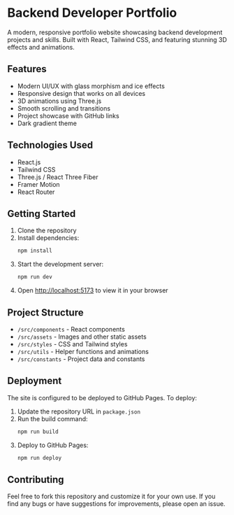 # Backend Developer Portfolio

A modern, responsive portfolio website showcasing backend development projects and skills. Built with React, Tailwind CSS, and featuring stunning 3D effects and animations.

## Features

- Modern UI/UX with glass morphism and ice effects
- Responsive design that works on all devices
- 3D animations using Three.js
- Smooth scrolling and transitions
- Project showcase with GitHub links
- Dark gradient theme

## Technologies Used

- React.js
- Tailwind CSS
- Three.js / React Three Fiber
- Framer Motion
- React Router

## Getting Started

1. Clone the repository
2. Install dependencies:
   ```bash
   npm install
   ```
3. Start the development server:
   ```bash
   npm run dev
   ```
4. Open [http://localhost:5173](http://localhost:5173) to view it in your browser

## Project Structure

- `/src/components` - React components
- `/src/assets` - Images and other static assets
- `/src/styles` - CSS and Tailwind styles
- `/src/utils` - Helper functions and animations
- `/src/constants` - Project data and constants

## Deployment

The site is configured to be deployed to GitHub Pages. To deploy:

1. Update the repository URL in `package.json`
2. Run the build command:
   ```bash
   npm run build
   ```
3. Deploy to GitHub Pages:
   ```bash
   npm run deploy
   ```

## Contributing

Feel free to fork this repository and customize it for your own use. If you find any bugs or have suggestions for improvements, please open an issue.
